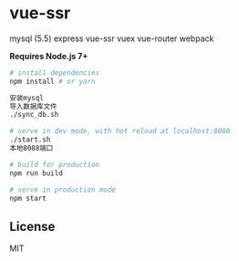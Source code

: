 # vue-ssr
mysql (5.5)
express
vue-ssr
vuex
vue-router
webpack

**Requires Node.js 7+**

``` bash
# install dependencies
npm install # or yarn

安装mysql
导入数据库文件
./sync_db.sh

# serve in dev mode, with hot reload at localhost:8080
./start.sh
本地8088端口

# build for production
npm run build

# serve in production mode
npm start
```

## License

MIT
